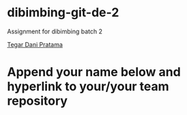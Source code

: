 # dibimbing-git-de-2
Assignment for dibimbing batch 2

[Tegar Dani Pratama](https://github.com/tegardp/dibimbing-git-de-2/blob/main/README.md)

# Append your name below and hyperlink to your/your team repository
